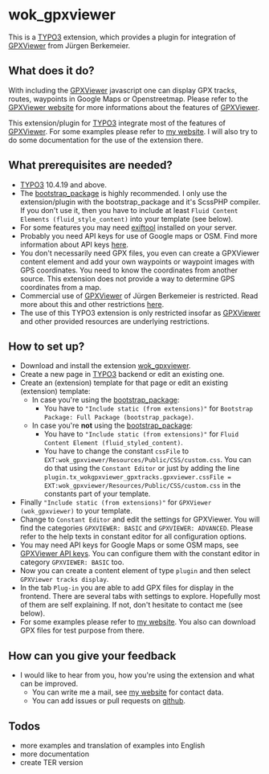 # wok_gpxviewer
This is a [TYPO3](https://typo3.org) extension, which provides a plugin for integration of [GPXViewer](https://www.j-berkemeier.de/GPXViewer) from Jürgen Berkemeier.

## What does it do?
With including the [GPXViewer](https://www.j-berkemeier.de/GPXViewer) javascript one can display GPX tracks, routes, waypoints in Google Maps or Openstreetmap. Please refer to the [GPXViewer website](https://www.j-berkemeier.de/GPXViewer) for more informations about the features of [GPXViewer](https://www.j-berkemeier.de/GPXViewer).

This extension/plugin for [TYPO3](https://typo3.org) integrate most of the features of [GPXViewer](https://www.j-berkemeier.de/GPXViewer). For some examples please refer to [my website](https://wolfgangkleinbach.de/en/gpxviewer). I will also try to do some documentation for the use of the extension there.

## What prerequisites are needed?
* [TYPO3](https://typo3.org) 10.4.19 and above.
* The [bootstrap_package](https://www.bootstrap-package.com/) is highly recommended. I only use the extension/plugin with the bootstrap_package and it's ScssPHP compiler. If you don't use it, then you have to include at least `Fluid Content Elements (fluid_style_content)` into your template (see below).
* For some features you may need [exiftool](https://exiftool.org) installed on your server.
* Probably you need API keys for use of Google maps or OSM. Find more information about API keys [here](https://www.j-berkemeier.de/GPXViewer/#Apikey).
* You don't necessarily need GPX files, you even can create a GPXViewer content element and add your own waypoints or waypoint images with GPS coordinates. You need to know the coordinates from another source. This extension does not provide a way to determine GPS coordinates from a map.
* Commercial use of [GPXViewer](https://www.j-berkemeier.de/GPXViewer) of Jürgen Berkemeier is restricted. Read more about this and other restrictions [here](https://www.j-berkemeier.de/GPXViewer/#Rechtliches).
* The use of this TYPO3 extension is only restricted insofar as [GPXViewer](https://www.j-berkemeier.de/GPXViewer) and other provided resources are underlying restrictions.

## How to set up?
* Download and install the extension [wok_gpxviewer](https://github.com/zeichensatz/wok_gpxviewer).
* Create a new page in [TYPO3](https://typo3.org) backend or edit an existing one.
* Create an (extension) template for that page or edit an existing (extension) template:
  * In case you're using the [bootstrap_package](https://www.bootstrap-package.com/): 
    * You have to `"Include static (from extensions)"` for `Bootstrap Package: Full Package (bootstrap_package)`.
  * In case you're **not** using the [bootstrap_package](https://www.bootstrap-package.com/):
    * You have to `"Include static (from extensions)"` for `Fluid Content Element (fluid_styled_content)`.
    * You have to change the constant `cssFile` to `EXT:wok_gpxviewer/Resources/Public/CSS/custom.css`. You can do that using the `Constant Editor` or just by adding the line `plugin.tx_wokgpxviewer_gpxtracks.gpxviewer.cssFile = EXT:wok_gpxviewer/Resources/Public/CSS/custom.css` in the constants part of your template.
* Finally `"Include static (from extensions)"` for `GPXViewer (wok_gpxviewer)` to your template.
* Change to `Constant Editor` and edit the settings for GPXViewer. You will find the categories `GPXVIEWER: BASIC` and `GPXVIEWER: ADVANCED`. Please refer to the help texts in constant editor for all configuration options.
* You may need API keys for Google Maps or some OSM maps, see [GPXViewer API keys](https://www.j-berkemeier.de/GPXViewer/#Apikey). You can configure them with the constant editor in category `GPXVIEWER: BASIC` too.
* Now you can create a content element of type `plugin` and then select `GPXViewer tracks display`.
* In the tab `Plug-in` you are able to add GPX files for display in the frontend. There are several tabs with settings to explore. Hopefully most of them are self explaining. If not, don't hesitate to contact me (see below).
* For some examples please refer to [my website](https://wolfgangkleinbach.de/en/gpxviewer). You also can download GPX files for test purpose from there.

## How can you give your feedback
* I would like to hear from you, how you're using the extension and what can be improved.
  * You can write me a mail, see [my website](https://wolfgangkleinbach.de) for contact data.
  * You can add issues or pull requests on [github](https://github.com/zeichensatz/wok_gpxviewer).

## Todos
* more examples and translation of examples into English
* more documentation
* create TER version

